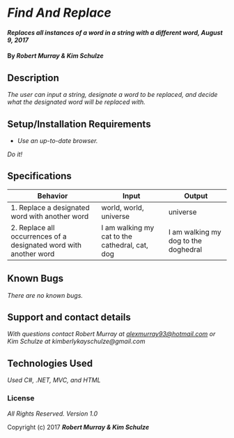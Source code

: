 # _Find And Replace_

#### _Replaces all instances of a word in a string with a different word, August 9, 2017_

#### By _**Robert Murray & Kim Schulze**_

## Description

_The user can input a string, designate a word to be replaced, and decide what the designated word will be replaced with._

## Setup/Installation Requirements

* _Use an up-to-date browser._

_Do it!_

## Specifications
| Behavior | Input | Output |
| ---- | ---- | ---- |
| 1. Replace a designated word with another word | world, world, universe | universe |
| 2. Replace all occurrences of a designated word with another word | I am walking my cat to the cathedral, cat, dog | I am walking my dog to the doghedral |

## Known Bugs

_There are no known bugs._

## Support and contact details

_With questions contact Robert Murray at alexmurray93@hotmail.com or Kim Schulze at kimberlykayschulze@gmail.com_

## Technologies Used

_Used C#, .NET, MVC, and HTML_

### License

*All Rights Reserved.  Version 1.0*

Copyright (c) 2017 **_Robert Murray & Kim Schulze_**
